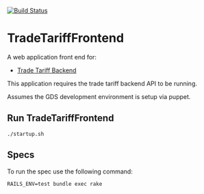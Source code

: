 [![Build Status](https://travis-ci.org/alphagov/trade-tariff-frontend.png?branch=master)](https://travis-ci.org/alphagov/trade-tariff-frontend)

# TradeTariffFrontend

A web application front end for:

* [Trade Tariff Backend](https://github.com/alphagov/trade-tariff-backend)

This application requires the trade tariff backend API to be running.

Assumes the GDS development environment is setup via puppet.

## Run TradeTariffFrontend

    ./startup.sh

## Specs

To run the spec use the following command:

    RAILS_ENV=test bundle exec rake
